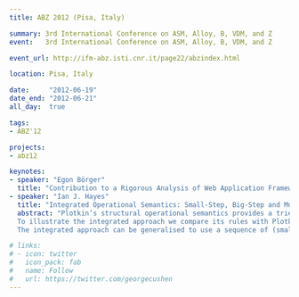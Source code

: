 ```yaml
---
title: ABZ 2012 (Pisa, Italy)

summary: 3rd International Conference on ASM, Alloy, B, VDM, and Z
event:   3rd International Conference on ASM, Alloy, B, VDM, and Z

event_url: http://ifm-abz.isti.cnr.it/page22/abzindex.html

location: Pisa, Italy

date:     "2012-06-19"
date_end: "2012-06-21"
all_day:  true

tags:
- ABZ'12

projects:
- abz12

keynotes:
- speaker: "Egon Börger"
  title: "Contribution to a Rigorous Analysis of Web Application Frameworks"
- speaker: "Ian J. Hayes"
  title: "Integrated Operational Semantics: Small-Step, Big-Step and Multi-Step"
  abstract: "Plotkin’s structural operational semantics provides a tried and tested method for defining the semantics of a programming language via sets of rules that define valid transitions between program conﬁgurations. Mosses’ modular structural operational semantics (MSOS) recasts the approach by making use of rules consisting of labelled transitions, allowing a more modular approach to defining language semantics. MSOS can be adapted by using \"syntactic\" labels that allow local variables and aliasing to be deﬁned without augmenting the semantics with environments and locations. The syntactic labels allow both state-based constructs of imperative languages and event-based constructs of process algebras to the speciﬁed in an integrated manner.
  To illustrate the integrated approach we compare its rules with Plotkin’s original rules for both small-step and big-step operational semantics. One issue that arises is that defining concurrency requires the use of a small-step approach to handle interleaving, while defining a specification command requires a big-step approach.
  The integrated approach can be generalised to use a sequence of (small) steps as a label; we call this a multi-step operational semantics. This approach allows both concurrency and non-atomic specification commands to be deﬁned."

# links:
# - icon: twitter
#   icon_pack: fab
#   name: Follow
#   url: https://twitter.com/georgecushen
---
```

